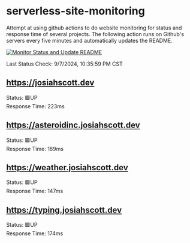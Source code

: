 # serverless-site-monitoring
Attempt at using github actions to do website monitoring for status and response time of several projects. The following action runs on Github's servers every five minutes and automatically updates the README.  

[![Monitor Status and Update README](https://github.com/JosiahSco/serverless-site-monitoring/actions/workflows/monitor.yaml/badge.svg)](https://github.com/JosiahSco/serverless-site-monitoring/actions/workflows/monitor.yaml)

Last Status Check: 9/7/2024, 10:35:59 PM CST

## https://josiahscott.dev
Status: 🟩UP  
Response Time: 223ms

## https://asteroidinc.josiahscott.dev
Status: 🟩UP  
Response Time: 189ms

## https://weather.josiahscott.dev
Status: 🟩UP  
Response Time: 147ms

## https://typing.josiahscott.dev
Status: 🟩UP  
Response Time: 174ms

